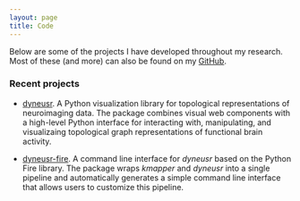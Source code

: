 ```yaml
---
layout: page
title: Code
---
```


Below are some of the projects I have developed throughout my research. Most of these (and more) can also be found on my [GitHub](https://github.com/calebgeniesse).


### Recent projects

- [dyneusr](https://braindynamicslab.github.io/dyneusr/). A Python visualization library for topological representations of neuroimaging data. The package combines visual web components with a high-level Python interface for interacting with, manipulating, and visualizaing topological graph representations of functional brain activity.

- [dyneusr-fire](https://braindynamicslab.github.io/dyneusr-fire/). A command line interface for *dyneusr* based on the Python Fire library. The package wraps *kmapper* and *dyneusr* into a single pipeline and automatically generates a simple command line interface that allows users to customize this pipeline. 

